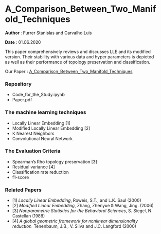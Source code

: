 # A_Comparison_Between_Two_Manifold_Techniques
**Author** : Furrer Stanislas and Carvalho Luis

**Date**   : 01.06.2020

This paper comprehensively reviews and discusses LLE and its modified version. Their stability with various data and hyper parameters is depicted as well as their performance of topology preservation and classification.

Our Paper : [A_Comparison_Between_Two_Manifold_Techniques](https://www.overleaf.com/read/xhvvqxsyvdtc)

### **Repository**
* Code_for_the_Study.ipynb
* Paper.pdf

### **The machine learning techniques** 
* Locally Linear Embedding [1]
* Modified Locally Linear Embedding [2]
* K Nearest Neighbors
* Convolutional Neural Network

### **The Evaluation Criteria**
* Spearman’s Rho topology preservation [3]
* Residual variance [4]
* Classification rate reduction
* f1-score

### Related Papers 
* [1] *Locally Linear Embedding*, Roweis, S.T., and L.K. Saul (2000)
* [2] *Modified Linear Embedding*, Zhang, Zhenyue & Wang, Jing. (2006)
* [3] *Nonparametric Statistics for the Behavioral Sciences*, S. Siegel, N. Castellan (1988)
* [4] *A global geometric framework for nonlinear dimensionality reduction.* Tenenbaum, J.B., V. Silva and J.C. Langford (2000)
